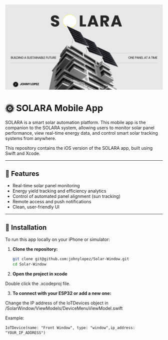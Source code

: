 <p align="center">
  <img src="images/solara_logo.png" alt="SOLARA Banner" width="600"/>
</p>


# 🌞 SOLARA Mobile App

SOLARA is a smart solar automation platform. This mobile app is the companion to the SOLARA system, allowing users to monitor solar panel performance, view real-time energy data, and control smart solar tracking systems from anywhere.

This repository contains the iOS version of the SOLARA app, built using Swift and Xcode.

---

## 📱 Features

- Real-time solar panel monitoring
- Energy yield tracking and efficiency analytics
- Control of automated panel alignment (sun tracking)
- Remote access and push notifications
- Clean, user-friendly UI

---

## 🚀 Installation

To run this app locally on your iPhone or simulator:

1. **Clone the repository:**

   ```bash
   git clone git@github.com:johnylopez/Solar-Window.git
   cd Solar-Window

2. **Open the project in xcode**

Double click the .xcodeproj file.

3. **To connect with your ESP32 or add a new one:**

Change the IP address of the IoTDevices object in /SolarWindow/ViewModels/DeviceMenuViewModel.swift 

Example:

    IoTDevice(name: "Front Window", type: "window",ip_address: "YOUR_IP_ADDRESS")
